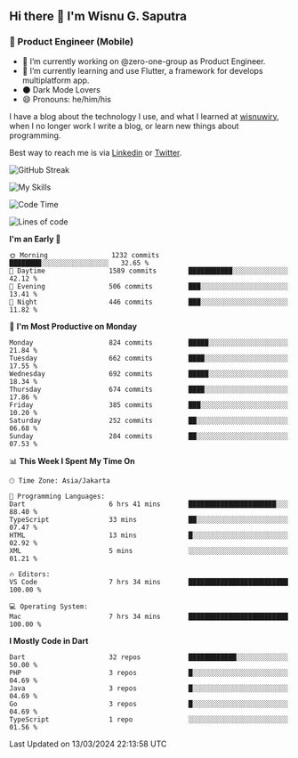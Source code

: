 ## Hi there 👋 I'm Wisnu G. Saputra

### :mobile_phone_off: Product Engineer (Mobile)

- 🔭 I’m currently working on @zero-one-group as Product Engineer.
- 🌱 I’m currently learning and use Flutter, a framework for develops multiplatform app.
- 🌑 Dark Mode Lovers
- 😄 Pronouns: he/him/his

I have a blog about the technology I use, and what I learned at [wisnuwiry](https://wisnuwiry.space/), when I no longer work I write a blog, or learn new things about programming.

Best way to reach me is via [Linkedin](https://www.linkedin.com/in/wisnu-saputra/) or [Twitter](https://twitter.com/wisnuwiry).

![GitHub Streak](https://streak-stats.demolab.com?user=wisnuwiry&theme=dark&hide_border=true)

![My Skills](https://skillicons.dev/icons?i=dart,flutter,kotlin,swift,go,js,css,neovim,git,linux&perline=5)

<!--START_SECTION:waka-->
![Code Time](http://img.shields.io/badge/Code%20Time-1%2C110%20hrs%2027%20mins-blue)

![Lines of code](https://img.shields.io/badge/From%20Hello%20World%20I%27ve%20Written-4.4%20million%20lines%20of%20code-blue)

**I'm an Early 🐤** 

```text
🌞 Morning                1232 commits        ████████░░░░░░░░░░░░░░░░░   32.65 % 
🌆 Daytime                1589 commits        ███████████░░░░░░░░░░░░░░   42.12 % 
🌃 Evening                506 commits         ███░░░░░░░░░░░░░░░░░░░░░░   13.41 % 
🌙 Night                  446 commits         ███░░░░░░░░░░░░░░░░░░░░░░   11.82 % 
```
📅 **I'm Most Productive on Monday** 

```text
Monday                   824 commits         █████░░░░░░░░░░░░░░░░░░░░   21.84 % 
Tuesday                  662 commits         ████░░░░░░░░░░░░░░░░░░░░░   17.55 % 
Wednesday                692 commits         █████░░░░░░░░░░░░░░░░░░░░   18.34 % 
Thursday                 674 commits         ████░░░░░░░░░░░░░░░░░░░░░   17.86 % 
Friday                   385 commits         ███░░░░░░░░░░░░░░░░░░░░░░   10.20 % 
Saturday                 252 commits         ██░░░░░░░░░░░░░░░░░░░░░░░   06.68 % 
Sunday                   284 commits         ██░░░░░░░░░░░░░░░░░░░░░░░   07.53 % 
```


📊 **This Week I Spent My Time On** 

```text
🕑︎ Time Zone: Asia/Jakarta

💬 Programming Languages: 
Dart                     6 hrs 41 mins       ██████████████████████░░░   88.40 % 
TypeScript               33 mins             ██░░░░░░░░░░░░░░░░░░░░░░░   07.47 % 
HTML                     13 mins             █░░░░░░░░░░░░░░░░░░░░░░░░   02.92 % 
XML                      5 mins              ░░░░░░░░░░░░░░░░░░░░░░░░░   01.21 % 

🔥 Editors: 
VS Code                  7 hrs 34 mins       █████████████████████████   100.00 % 

💻 Operating System: 
Mac                      7 hrs 34 mins       █████████████████████████   100.00 % 
```

**I Mostly Code in Dart** 

```text
Dart                     32 repos            ████████████░░░░░░░░░░░░░   50.00 % 
PHP                      3 repos             █░░░░░░░░░░░░░░░░░░░░░░░░   04.69 % 
Java                     3 repos             █░░░░░░░░░░░░░░░░░░░░░░░░   04.69 % 
Go                       3 repos             █░░░░░░░░░░░░░░░░░░░░░░░░   04.69 % 
TypeScript               1 repo              ░░░░░░░░░░░░░░░░░░░░░░░░░   01.56 % 
```




 Last Updated on 13/03/2024 22:13:58 UTC
<!--END_SECTION:waka-->

